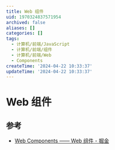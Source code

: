 ```yaml
---
title: Web 组件
uid: 1970324837571954
archived: false
aliases: []
categories: []
tags:
  - 计算机/前端/JavaScript
  - 计算机/前端/组件
  - 计算机/前端/Web
  - Components
createTime: '2024-04-22 10:33:37'
updateTime: '2024-04-22 10:33:37'
---
```


# Web 组件

## 参考

- [Web Components —— Web 组件 - 掘金](https://juejin.cn/post/7048909361062051876)
